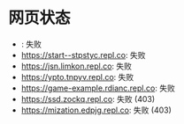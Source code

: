 # 网页状态
- : 失败
- https://start--stpstyc.repl.co: 失败
- https://jsn.limkon.repl.co: 失败
- https://ypto.tnpyv.repl.co: 失败
- https://game-example.rdianc.repl.co: 失败
- https://ssd.zockq.repl.co: 失败 (403)
- https://mization.edpjg.repl.co: 失败 (403)
